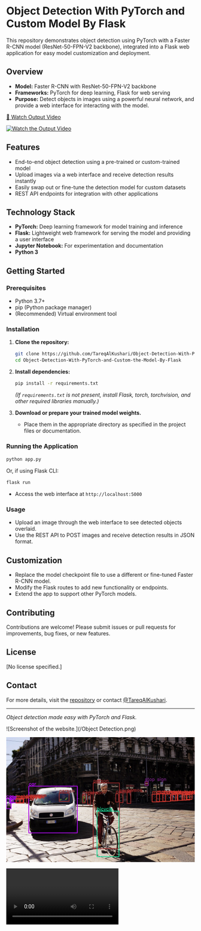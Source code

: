 # Object Detection With PyTorch and Custom Model By Flask

This repository demonstrates object detection using PyTorch with a Faster R-CNN model (ResNet-50-FPN-V2 backbone), integrated into a Flask web application for easy model customization and deployment.

## Overview

- **Model:** Faster R-CNN with ResNet-50-FPN-V2 backbone
- **Frameworks:** PyTorch for deep learning, Flask for web serving
- **Purpose:** Detect objects in images using a powerful neural network, and provide a web interface for interacting with the model.


[🎥 Watch Output Video](outputs/video2_t05.mp4)

[![Watch the Output Video](outputs/video_thumb.jpg)](outputs/video2_t05.mp4)


## Features

- End-to-end object detection using a pre-trained or custom-trained model
- Upload images via a web interface and receive detection results instantly
- Easily swap out or fine-tune the detection model for custom datasets
- REST API endpoints for integration with other applications

## Technology Stack

- **PyTorch:** Deep learning framework for model training and inference
- **Flask:** Lightweight web framework for serving the model and providing a user interface
- **Jupyter Notebook:** For experimentation and documentation
- **Python 3**

## Getting Started

### Prerequisites

- Python 3.7+
- pip (Python package manager)
- (Recommended) Virtual environment tool

### Installation

1. **Clone the repository:**
   ```bash
   git clone https://github.com/TareqAlKushari/Object-Detection-With-PyTorch-and-Custom-the-Model-By-Flask.git
   cd Object-Detection-With-PyTorch-and-Custom-the-Model-By-Flask
   ```

2. **Install dependencies:**
   ```bash
   pip install -r requirements.txt
   ```
   *(If `requirements.txt` is not present, install Flask, torch, torchvision, and other required libraries manually.)*

3. **Download or prepare your trained model weights.**
   - Place them in the appropriate directory as specified in the project files or documentation.

### Running the Application

```bash
python app.py
```
Or, if using Flask CLI:
```bash
flask run
```
- Access the web interface at `http://localhost:5000`

### Usage

- Upload an image through the web interface to see detected objects overlaid.
- Use the REST API to POST images and receive detection results in JSON format.

## Customization

- Replace the model checkpoint file to use a different or fine-tuned Faster R-CNN model.
- Modify the Flask routes to add new functionality or endpoints.
- Extend the app to support other PyTorch models.

## Contributing

Contributions are welcome! Please submit issues or pull requests for improvements, bug fixes, or new features.

## License

[No license specified.]

## Contact

For more details, visit the [repository](https://github.com/TareqAlKushari/Object-Detection-With-PyTorch-and-Custom-the-Model-By-Flask) or contact [@TareqAlKushari](https://github.com/TareqAlKushari).

---

*Object detection made easy with PyTorch and Flask.*








![Screenshot of the website.](/Object Detection.png)

![Screenshot of the model.](/outputs/street_t05.jpg)

![](/outputs/video2_t05.mp4)
